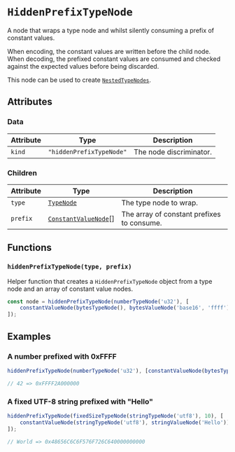 # `HiddenPrefixTypeNode`

A node that wraps a type node and whilst silently consuming a prefix of constant values.

When encoding, the constant values are written before the child node. When decoding, the prefixed constant values are consumed and checked against the expected values before being discarded.

This node can be used to create [`NestedTypeNodes`](./NestedTypeNode.md).

## Attributes

### Data

| Attribute | Type                     | Description             |
| --------- | ------------------------ | ----------------------- |
| `kind`    | `"hiddenPrefixTypeNode"` | The node discriminator. |

### Children

| Attribute | Type                                                       | Description                                |
| --------- | ---------------------------------------------------------- | ------------------------------------------ |
| `type`    | [`TypeNode`](./README.md)                                  | The type node to wrap.                     |
| `prefix`  | [`ConstantValueNode`](./valueNodes/ConstantValueNode.md)[] | The array of constant prefixes to consume. |

## Functions

### `hiddenPrefixTypeNode(type, prefix)`

Helper function that creates a `HiddenPrefixTypeNode` object from a type node and an array of constant value nodes.

```ts
const node = hiddenPrefixTypeNode(numberTypeNode('u32'), [
    constantValueNode(bytesTypeNode(), bytesValueNode('base16', 'ffff')),
]);
```

## Examples

### A number prefixed with 0xFFFF

```ts
hiddenPrefixTypeNode(numberTypeNode('u32'), [constantValueNode(bytesTypeNode(), bytesValueNode('base16', 'ffff'))]);

// 42 => 0xFFFF2A000000
```

### A fixed UTF-8 string prefixed with "Hello"

```ts
hiddenPrefixTypeNode(fixedSizeTypeNode(stringTypeNode('utf8'), 10), [
    constantValueNode(stringTypeNode('utf8'), stringValueNode('Hello')),
]);

// World => 0x48656C6C6F576F726C640000000000
```
